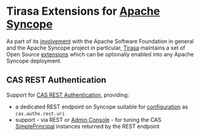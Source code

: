# Tirasa Extensions for [Apache Syncope](http://syncope.apache.org)

As part of its [involvement](www.tirasa.net/businessproposition/apache-syncope.html) with the Apache Software Foundation in general
and the Apache Syncope project in particular, [Tirasa](http://www.tirasa.net) maintains a set of Open Source
[extensions](https://syncope.apache.org/docs/reference-guide.html#extensions) which can be optionally enabled into any
Apache Syncope deployment.

## CAS REST Authentication

Support for [CAS REST Authentication](https://apereo.github.io/cas/5.0.x/installation/Rest-Authentication.html), providing:

* a dedicated REST endpoint on Syncope suitable for
[configuration](https://apereo.github.io/cas/5.0.x/installation/Configuration-Properties.html#rest-authentication) as
`cas.authn.rest.uri`
* support - via REST or [Admin Console](https://syncope.apache.org/docs/reference-guide.html#admin-console) - for tuning the
CAS [SimplePrincipal](https://github.com/apereo/cas/blob/master/core/cas-server-core-authentication/src/main/java/org/apereo/cas/authentication/principal/SimplePrincipal.java)
instances returned by the REST endpoint
